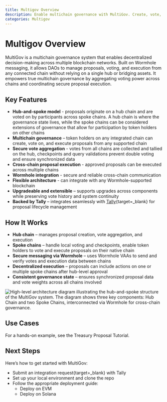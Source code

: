 ```yaml
---
title: Multigov Overview
description: Enable multichain governance with MultiGov. Create, vote, and execute DAO proposals securely across Wormhole supported networks.
categories: Multigov
---
```


# Multigov Overview 

MultiGov is a multichain governance system that enables decentralized decision-making across multiple blockchain networks. Built on Wormhole messaging, it allows DAOs to manage proposals, voting, and execution from any connected chain without relying on a single hub or bridging assets. It empowers true multichain governance by aggregating voting power across chains and coordinating secure proposal execution.

## Key Features

- **Hub-and-spoke model** - proposals originate on a hub chain and are voted on by participants across spoke chains. A hub chain is where the governance state lives, while the spoke chains can be considered extensions of governance that allow for participation by token holders on other chains
- **Multichain governance** – token holders on any integrated chain can create, vote on, and execute proposals from any supported chain
- **Secure vote aggregation** - votes from all chains are collected and tallied on the hub, checkpoints and query validations prevent double voting and ensure synchronized data
- **Cross-chain proposal execution** - approved proposals can be executed across multiple chains
- **Wormhole integration** - secure and reliable cross-chain communication
- **Flexible architecture** - can integrate with any Wormhole-supported blockchain
- **Upgradeable and extensible** – supports upgrades across components while preserving vote history and system continuity
- **Backed by Tally** – integrates seamlessly with [Tally](https://www.tally.xyz/get-started){target=\_blank} for proposal lifecycle management

## How It Works

- **Hub chain** – manages proposal creation, vote aggregation, and execution
- **Spoke chains** – handle local voting and checkpoints, enable token holders to vote and execute proposals on their native chain
- **Secure messaging via Wormhole** – uses Wormhole VAAs to send and verify votes and execution data between chains
- **Decentralized execution** – proposals can include actions on one or multiple spoke chains after hub-level approval
- **Consistent governance state** – ensures synchronized proposal data and vote weights across all chains involved

![High-level architecture diagram illustrating the hub-and-spoke structure of the MultiGov system. The diagram shows three key components: Hub Chain and two Spoke Chains, interconnected via Wormhole for cross-chain governance.](/docs/images/products/multigov/concepts/architecture/multigov-high-level.webp)



## Use Cases

For a hands-on example, see the Treasury Proposal Tutorial.

## Next Steps

Here’s how to get started with MultiGov:

- Submit an integration request{target=_blank} with Tally
- Set up your local environment and clone the repo
- Follow the appropriate deployment guide:
    - Deploy on EVM
    - Deploy on Solana
